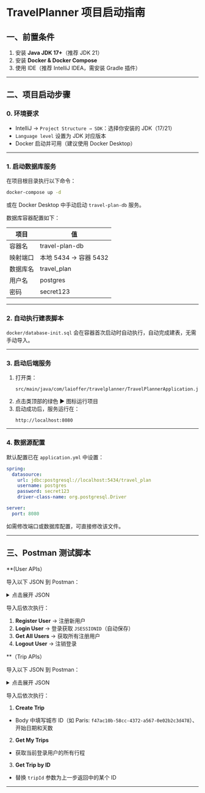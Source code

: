 
# TravelPlanner 项目启动指南

## 一、前置条件

1. 安装 **Java JDK 17+**（推荐 JDK 21）
2. 安装 **Docker & Docker Compose**
3. 使用 IDE（推荐 IntelliJ IDEA，需安装 Gradle 插件）

---

## 二、项目启动步骤

### 0. 环境要求

- IntelliJ → `Project Structure → SDK`：选择你安装的 JDK（17/21）
- `Language level` 设置为 JDK 对应版本
- Docker 启动并可用（建议使用 Docker Desktop）

---

### 1. 启动数据库服务

在项目根目录执行以下命令：

```bash
docker-compose up -d
```

或在 Docker Desktop 中手动启动 `travel-plan-db` 服务。

数据库容器配置如下：

| 项目         | 值               |
|--------------|------------------|
| 容器名       | travel-plan-db    |
| 映射端口     | 本地 5434 → 容器 5432 |
| 数据库名     | travel_plan       |
| 用户名       | postgres          |
| 密码         | secret123         |

---

### 2. 自动执行建表脚本

`docker/database-init.sql` 会在容器首次启动时自动执行，自动完成建表，无需手动导入。

---

### 3. 启动后端服务

1. 打开类：
   ```
   src/main/java/com/laioffer/travelplanner/TravelPlannerApplication.java
   ```
2. 点击类顶部的绿色 ▶️ 图标运行项目
3. 启动成功后，服务运行在：
   ```
   http://localhost:8080
   ```

---

### 4. 数据源配置

默认配置已在 `application.yml` 中设置：

```yaml
spring:
  datasource:
    url: jdbc:postgresql://localhost:5434/travel_plan
    username: postgres
    password: secret123
    driver-class-name: org.postgresql.Driver

server:
  port: 8080
```

如需修改端口或数据库配置，可直接修改该文件。

---

## 三、Postman 测试脚本
**(User APIs）

导入以下 JSON 到 Postman：

<details>
<summary>点击展开 JSON</summary>

```json
{
  "info": {
    "name": "TravelPlanner User APIs",
    "schema": "https://schema.getpostman.com/json/collection/v2.1.0/collection.json"
  },
  "item": [
    {
      "name": "Register User",
      "request": {
        "method": "POST",
        "header": [
          { "key": "Content-Type", "value": "application/json" }
        ],
        "body": {
          "mode": "raw",
          "raw": "{\n  \"username\": \"traveler2025\",\n  \"email\": \"traveler@example.com\",\n  \"password\": \"secret123\"\n}"
        },
        "url": {
          "raw": "{{baseUrl}}/api/user/register",
          "host": ["{{baseUrl}}"],
          "path": ["api", "user", "register"]
        }
      }
    },
    {
      "name": "Login User",
      "request": {
        "method": "POST",
        "header": [
          { "key": "Content-Type", "value": "application/x-www-form-urlencoded" }
        ],
        "body": {
          "mode": "urlencoded",
          "urlencoded": [
            { "key": "username", "value": "traveler@example.com", "type": "text" },
            { "key": "password", "value": "secret123", "type": "text" }
          ]
        },
        "url": {
          "raw": "{{baseUrl}}/api/user/login",
          "host": ["{{baseUrl}}"],
          "path": ["api", "user", "login"]
        }
      }
    },
    {
      "name": "Get All Users",
      "request": {
        "method": "GET",
        "url": {
          "raw": "{{baseUrl}}/api/users",
          "host": ["{{baseUrl}}"],
          "path": ["api", "users"]
        }
      }
    },
    {
      "name": "Logout User",
      "request": {
        "method": "POST",
        "header": [
          { "key": "Cookie", "value": "JSESSIONID={{JSESSIONID}}" }
        ],
        "url": {
          "raw": "{{baseUrl}}/api/user/logout",
          "host": ["{{baseUrl}}"],
          "path": ["api", "user", "logout"]
        }
      }
    }
  ],
  "variable": [
    { "key": "baseUrl", "value": "http://localhost:8080" },
    { "key": "JSESSIONID", "value": "" }
  ]
}
```
</details>

导入后依次执行：

1.  **Register User** → 注册新用户
2.  **Login User** → 登录获取 `JSESSIONID`（自动保存）
3.  **Get All Users** → 获取所有注册用户
4.  **Logout User** → 注销登录

**（Trip APIs）

导入以下 JSON 到 Postman：

<details>
<summary>点击展开 JSON</summary>

```json
{
  "info": {
    "name": "TravelPlanner Trip APIs",
    "schema": "https://schema.getpostman.com/json/collection/v2.1.0/collection.json"
  },
  "item": [
    {
      "name": "Create Trip",
      "request": {
        "method": "POST",
        "header": [
          { "key": "Content-Type", "value": "application/json" },
          { "key": "Cookie", "value": "JSESSIONID={{JSESSIONID}}" }
        ],
        "body": {
          "mode": "raw",
          "raw": "{\n  \"cityId\": \"f47ac10b-58cc-4372-a567-0e02b2c3d478\",\n  \"startDate\": \"2025-07-01\",\n  \"days\": 5\n}"
        },
        "url": {
          "raw": "{{baseUrl}}/api/trips",
          "host": ["{{baseUrl}}"],
          "path": ["api", "trips"]
        }
      }
    },
    {
      "name": "Get My Trips",
      "request": {
        "method": "GET",
        "header": [
          { "key": "Cookie", "value": "JSESSIONID={{JSESSIONID}}" }
        ],
        "url": {
          "raw": "{{baseUrl}}/api/trips",
          "host": ["{{baseUrl}}"],
          "path": ["api", "trips"]
        }
      }
    },
    {
      "name": "Get Trip by ID",
      "request": {
        "method": "GET",
        "header": [
          { "key": "Cookie", "value": "JSESSIONID={{JSESSIONID}}" }
        ],
        "url": {
          "raw": "{{baseUrl}}/api/trips/{{tripId}}",
          "host": ["{{baseUrl}}"],
          "path": ["api", "trips", "{{tripId}}"]
        }
      }
    }
  ],
  "variable": [
    { "key": "baseUrl", "value": "http://localhost:8080" },
    { "key": "JSESSIONID", "value": "" },
    { "key": "tripId", "value": "REPLACE_WITH_TRIP_ID" }
  ]
}
```
</details>

导入后依次执行：

1.  **Create Trip**
  - Body 中填写城市 ID（如 Paris: `f47ac10b-58cc-4372-a567-0e02b2c3d478`）、开始日期和天数
2.  **Get My Trips**
  - 获取当前登录用户的所有行程
3.  **Get Trip by ID**
  - 替换 `tripId` 参数为上一步返回中的某个 ID

---

